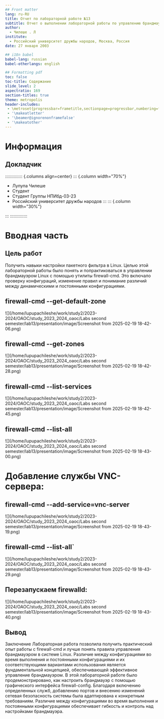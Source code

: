 ```yaml
---
## Front matter
lang: ru-RU
title: Отчет по лабораторной работе №13
subtitle: Отчет о выполнении лабораторной работы по управлению брандмауэром с помощью firewall-cmd
author:
  - Чилеше . Л
institute:
  - Российский университет дружбы народов, Москва, Россия
date: 27 января 2003

## i18n babel
babel-lang: russian
babel-otherlangs: english

## Formatting pdf
toc: false
toc-title: Содержание
slide_level: 2
aspectratio: 169
section-titles: true
theme: metropolis
header-includes:
 - \metroset{progressbar=frametitle,sectionpage=progressbar,numbering=fraction}
 - '\makeatletter'
 - '\beamer@ignorenonframefalse'
 - '\makeatother'
---
```


# Информация

## Докладчик

:::::::::::::: {.columns align=center}
::: {.column width="70%"}

  * Лупупа Чилеше
  * Студент
  * Студент Группы НПИбд-03-23
  * Российский университет дружбы народов
:::
::: {.column width="30%"}


:::
::::::::::::::

# Вводная часть

## Цель работ

Получить навыки настройки пакетного фильтра в Linux.
Целью этой лабораторной работы было понять и попрактиковаться в управлении
брандмауэром Linux с помощью утилиты firewall-cmd. Это включало проверку
конфигураций, изменение правил и понимание различий между динамическими и
постоянными конфигурациями.


## firewall-cmd --get-default-zone

![](/home/lupupachileshe/work/study2/2023-2024/OAOC/study_2023_2024_oaoc/Labs second semester/lab13/presentation/image/Screenshot from 2025-02-19 18-42-06.png)

## firewall-cmd --get-zones

![](/home/lupupachileshe/work/study2/2023-2024/OAOC/study_2023_2024_oaoc/Labs second semester/lab13/presentation/image/Screenshot from 2025-02-19 18-42-28.png)

## firewall-cmd --list-services

![](/home/lupupachileshe/work/study2/2023-2024/OAOC/study_2023_2024_oaoc/Labs second semester/lab13/presentation/image/Screenshot from 2025-02-19 18-42-45.png)


## firewall-cmd --list-all

![](/home/lupupachileshe/work/study2/2023-2024/OAOC/study_2023_2024_oaoc/Labs second semester/lab13/presentation/image/Screenshot from 2025-02-19 18-43-00.png)

# Добавление службы VNC-сервера:


## firewall-cmd --add-service=vnc-server

![](/home/lupupachileshe/work/study2/2023-2024/OAOC/study_2023_2024_oaoc/Labs second semester/lab13/presentation/image/Screenshot from 2025-02-19 18-43-19.png)

## firewall-cmd --list-all`

![](/home/lupupachileshe/work/study2/2023-2024/OAOC/study_2023_2024_oaoc/Labs second semester/lab13/presentation/image/Screenshot from 2025-02-19 18-43-29.png)

## Перезапускаем firewalld:

![](/home/lupupachileshe/work/study2/2023-2024/OAOC/study_2023_2024_oaoc/Labs second semester/lab13/presentation/image/Screenshot from 2025-02-19 18-43-40.png)



## Вывод

Заключение Лабораторная работа позволила получить практический опыт работы с
firewall-cmd и лучше понять правила управления брандмауэром в системе Linux. Различие
между конфигурациями во время выполнения и постоянными конфигурациями и их
соответствующими вариантами использования является фундаментальной концепцией,
обеспечивающей эффективное управление брандмауэром.
В этой лабораторной работе было продемонстрировано, как настроить брандмауэр с
помощью графического интерфейса firewall-config. Благодаря включению определенных
служб, добавлению портов и внесению изменений сетевая безопасность системы была
адаптирована к конкретным требованиям. Различие между конфигурациями во время
выполнения и постоянными конфигурациями обеспечивает гибкость и контроль над
настройками брандмауэра.


